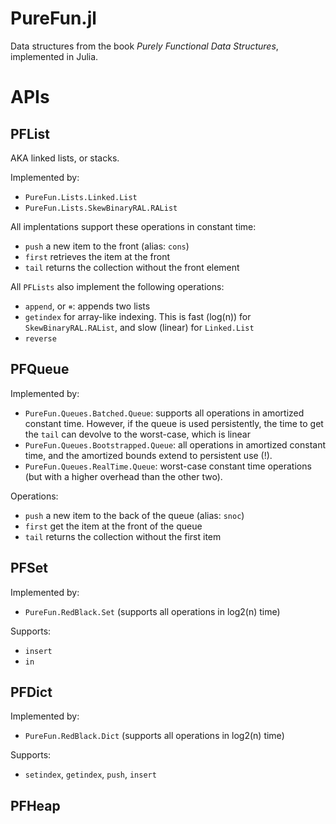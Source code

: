 PureFun.jl
============

Data structures from the book *Purely Functional Data Structures*, implemented
in Julia.

# APIs

## PFList

AKA linked lists, or stacks.

Implemented by:

- `PureFun.Lists.Linked.List`
- `PureFun.Lists.SkewBinaryRAL.RAList`

All implentations support these operations in constant time:

- `push` a new item to the front (alias: `cons`)
- `first` retrieves the item at the front
- `tail` returns the collection without the front element

All `PFLists` also implement the following operations:

- `append`, or `⧺`: appends two lists
- `getindex` for array-like indexing. This is fast (log(n)) for
  `SkewBinaryRAL.RAList`, and slow (linear) for `Linked.List`
- `reverse`

## PFQueue

Implemented by:

- `PureFun.Queues.Batched.Queue`: supports all operations in amortized constant
  time. However, if the queue is used persistently, the time to get the `tail`
  can devolve to the worst-case, which is linear
- `PureFun.Queues.Bootstrapped.Queue`: all operations in amortized constant
  time, and the amortized bounds extend to persistent use (!).
- `PureFun.Queues.RealTime.Queue`: worst-case constant time operations (but
  with a higher overhead than the other two).

Operations:

- `push` a new item to the back of the queue (alias: `snoc`)
- `first` get the item at the front of the queue
- `tail` returns the collection without the first item

## PFSet

Implemented by:

- `PureFun.RedBlack.Set` (supports all operations in log2(n) time)

Supports:

- `insert`
- `in`

## PFDict

Implemented by:

- `PureFun.RedBlack.Dict` (supports all operations in log2(n) time)

Supports:

- `setindex`, `getindex`, `push`, `insert`

## PFHeap

